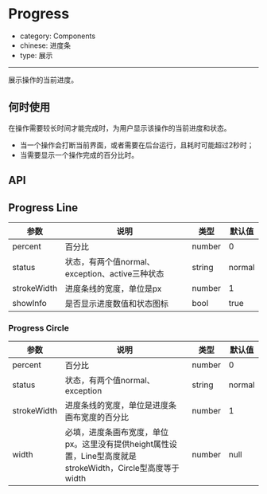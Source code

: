 # Progress

- category: Components
- chinese: 进度条
- type: 展示

---

展示操作的当前进度。

## 何时使用

在操作需要较长时间才能完成时，为用户显示该操作的当前进度和状态。

* 当一个操作会打断当前界面，或者需要在后台运行，且耗时可能超过2秒时；
* 当需要显示一个操作完成的百分比时。

## API

## Progress Line

| 参数     | 说明           | 类型     | 默认值       |
|----------|---------------|----------|-------------|
| percent  | 百分比         | number   | 0           |
| status   | 状态，有两个值normal、exception、active三种状态 | string   | normal |
| strokeWidth | 进度条线的宽度，单位是px | number | 1           |
| showInfo | 是否显示进度数值和状态图标 | bool | true           |

### Progress Circle

| 参数     | 说明           | 类型     | 默认值       |
|----------|---------------|----------|-------------|
| percent  | 百分比         | number   | 0           |
| status   | 状态，有两个值normal、exception | string   | normal |
| strokeWidth | 进度条线的宽度，单位是进度条画布宽度的百分比 | number | 1           |
| width | 必填，进度条画布宽度，单位px。这里没有提供height属性设置，Line型高度就是strokeWidth，Circle型高度等于width | number | null |
